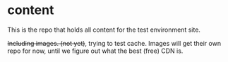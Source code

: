 # content
This is the repo that holds all content for the test environment site.

~~Including images. (not yet)~~, trying to test cache. Images will get their own repo for now, until we figure out what the best (free) CDN is. 

